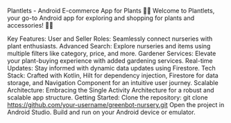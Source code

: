 Plantlets - Android E-commerce App for Plants 🌿📱
Welcome to Plantlets, your go-to Android app for exploring and shopping for plants and accessories! 🌱💚

Key Features:
User and Seller Roles: Seamlessly connect nurseries with plant enthusiasts.
Advanced Search: Explore nurseries and items using multiple filters like category, price, and more.
Gardener Services: Elevate your plant-buying experience with added gardening services.
Real-time Updates: Stay informed with dynamic data updates using Firestore.
Tech Stack: Crafted with Kotlin, Hilt for dependency injection, Firestore for data storage, and Navigation Component for an intuitive user journey.
Scalable Architecture: Embracing the Single Activity Architecture for a robust and scalable app structure.
Getting Started:
Clone the repository: git clone https://github.com/your-username/greenbot-nursery.git
Open the project in Android Studio.
Build and run on your Android device or emulator.
